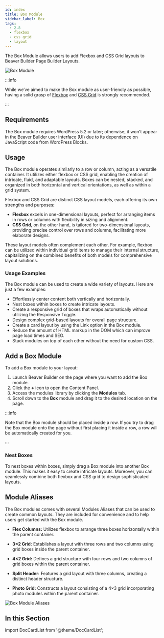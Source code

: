 ```yaml
---
id: index
title: Box Module
sidebar_label: Box
tags:
  - 2.8
  - flexbox
  - css grid
  - layout
---
```


The Box Module allows users to add Flexbox and CSS Grid layouts to Beaver Builder Page Builder Layouts.

![Box Module](/img/beaver-builder/modules--box-module--index--1.jpg)

:::info

While we’ve aimed to make the Box module as user-friendly as possible, having a solid grasp of [Flexbox](https://www.w3schools.com/csS/css3_flexbox.asp) and [CSS Grid](https://www.w3schools.com/csS/css_grid.asp) is strongly recommended.

:::

## Requirements

The Box module requires WordPress 5.2 or later; otherwise, it won't appear in the Beaver Builder user interface (UI) due to its dependence on JavaScript code from WordPress Blocks.

## Usage

The Box module operates similarly to a row or column, acting as a versatile container. It utilizes either flexbox or CSS grid, enabling the creation of intricate, fluid, and adaptable layouts. Boxes can be nested, stacked, and organized in both horizontal and vertical orientations, as well as within a grid system.

Flexbox and CSS Grid are distinct CSS layout models, each offering its own strengths and purposes:

- **Flexbox** excels in one-dimensional layouts, perfect for arranging items in rows or columns with flexibility in sizing and alignment.
- **CSS Grid**, on the other hand, is tailored for two-dimensional layouts, providing precise control over rows and columns, facilitating more elaborate designs.

These layout models often complement each other. For example, flexbox can be utilized within individual grid items to manage their internal structure, capitalizing on the combined benefits of both models for comprehensive layout solutions.

### Usage Examples

The Box module can be used to create a wide variety of layouts. Here are just a few examples:

- Effortlessly center content both vertically and horizontally.
- Nest boxes within boxes to create intricate layouts.
- Create a responsive grid of boxes that wraps automatically without utilizing the Responsive Toggle.
- Design complex grid-based layouts for overall page structure.
- Create a card layout by using the Link option in the Box module.
- Reduce the amount of HTML markup in the DOM which can improve page load times and SEO.
- Stack modules on top of each other without the need for custom CSS.

## Add a Box Module

To add a Box module to your layout:

1. Launch Beaver Builder on the page where you want to add the Box module.
2. Click the **+** icon to open the Content Panel.
3. Access the modules library by clicking the **Modules** tab.
4. Scroll down to the **Box** module and drag it to the desired location on the page.

:::info

Note that the Box module should be placed inside a row. If you try to drag the Box module onto the page without first placing it inside a row, a row will be automatically created for you.

:::

### Nest Boxes

To nest boxes within boxes, simply drag a Box module into another Box module. This makes it easy to create intricate layouts. Moreover, you can seamlessly combine both flexbox and CSS grid to design sophisticated layouts.

## Module Aliases

The Box modules comes with several Modules Aliases that can be used to create common layouts. They are included for convenience and to help users get started with the Box module.

- **Flex Columns:**
  Utilizes flexbox to arrange three boxes horizontally within the parent container.

- **3×2 Grid:**
  Establishes a layout with three rows and two columns using grid boxes inside the parent container.

- **4×2 Grid:**
  Defines a grid structure with four rows and two columns of grid boxes within the parent container.

- **Split Header:**
  Features a grid layout with three columns, creating a distinct header structure.

- **Photo Grid:**
  Constructs a layout consisting of a 4×3 grid incorporating photo modules within the parent container.

![Box Module Aliases](/img/beaver-builder/modules--box--2.jpg)

## In this Section

import DocCardList from '@theme/DocCardList';

<DocCardList />
